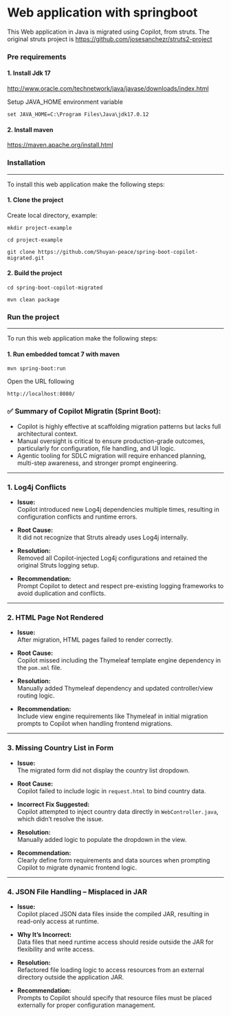 # Web application with springboot

This Web application in Java is migrated using Copilot, from struts. The original struts project is 
https://github.com/josesanchezr/struts2-project

### Pre requirements
#### 1. Install Jdk 17

http://www.oracle.com/technetwork/java/javase/downloads/index.html

Setup JAVA_HOME environment variable

`set JAVA_HOME=C:\Program Files\Java\jdk17.0.12`

#### 2. Install maven

https://maven.apache.org/install.html

### Installation
-------------------

To install this web application make the following steps:

#### 1. Clone the project
Create local directory, example: 

`mkdir project-example`

`cd project-example`

`git clone https://github.com/Shuyan-peace/spring-boot-copilot-migrated.git`

#### 2. Build the project
`cd spring-boot-copilot-migrated`

`mvn clean package`

### Run the project
-------------------

To run this web application make the following steps:

#### 1. Run embedded tomcat 7 with maven
`mvn spring-boot:run`

Open the URL following

`http://localhost:8080/`



### ✅ Summary of Copilot Migratin (Sprint Boot): 
- Copilot is highly effective at scaffolding migration patterns but lacks full architectural context.
- Manual oversight is critical to ensure production-grade outcomes, particularly for configuration, file handling, and UI logic.
- Agentic tooling for SDLC migration will require enhanced planning, multi-step awareness, and stronger prompt engineering.

---
  
### 1. Log4j Conflicts
- **Issue:**  
  Copilot introduced new Log4j dependencies multiple times, resulting in configuration conflicts and runtime errors.

- **Root Cause:**  
  It did not recognize that Struts already uses Log4j internally.

- **Resolution:**  
  Removed all Copilot-injected Log4j configurations and retained the original Struts logging setup.

- **Recommendation:**  
  Prompt Copilot to detect and respect pre-existing logging frameworks to avoid duplication and conflicts.

---

### 2. HTML Page Not Rendered
- **Issue:**  
  After migration, HTML pages failed to render correctly.

- **Root Cause:**  
  Copilot missed including the Thymeleaf template engine dependency in the `pom.xml` file.

- **Resolution:**  
  Manually added Thymeleaf dependency and updated controller/view routing logic.

- **Recommendation:**  
  Include view engine requirements like Thymeleaf in initial migration prompts to Copilot when handling frontend migrations.

---

### 3. Missing Country List in Form
- **Issue:**  
  The migrated form did not display the country list dropdown.

- **Root Cause:**  
  Copilot failed to include logic in `request.html` to bind country data.

- **Incorrect Fix Suggested:**  
  Copilot attempted to inject country data directly in `WebController.java`, which didn’t resolve the issue.

- **Resolution:**  
  Manually added logic to populate the dropdown in the view.

- **Recommendation:**  
  Clearly define form requirements and data sources when prompting Copilot to migrate dynamic frontend logic.

---

### 4. JSON File Handling – Misplaced in JAR
- **Issue:**  
  Copilot placed JSON data files inside the compiled JAR, resulting in read-only access at runtime.

- **Why It’s Incorrect:**  
  Data files that need runtime access should reside outside the JAR for flexibility and write access.

- **Resolution:**  
  Refactored file loading logic to access resources from an external directory outside the application JAR.

- **Recommendation:**  
  Prompts to Copilot should specify that resource files must be placed externally for proper configuration management.





